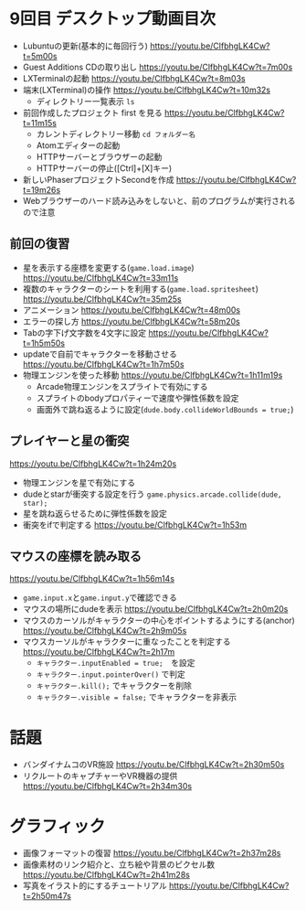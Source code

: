 # 9回目 デスクトップ動画目次

- Lubuntuの更新(基本的に毎回行う)
https://youtu.be/ClfbhgLK4Cw?t=5m00s
- Guest Additions CDの取り出し
https://youtu.be/ClfbhgLK4Cw?t=7m00s
- LXTerminalの起動
https://youtu.be/ClfbhgLK4Cw?t=8m03s
- 端末(LXTerminal)の操作
https://youtu.be/ClfbhgLK4Cw?t=10m32s
  - ディレクトリー一覧表示 `ls`
- 前回作成したプロジェクト first を見る
https://youtu.be/ClfbhgLK4Cw?t=11m15s
  - カレントディレクトリー移動 `cd フォルダー名`
  - Atomエディターの起動
  - HTTPサーバーとブラウザーの起動
  - HTTPサーバーの停止([Ctrl]+[X]キー)
- 新しいPhaserプロジェクトSecondを作成
https://youtu.be/ClfbhgLK4Cw?t=19m26s
- Webブラウザーのハード読み込みをしないと、前のプログラムが実行されるので注意

## 前回の復習
- 星を表示する座標を変更する(`game.load.image`)
https://youtu.be/ClfbhgLK4Cw?t=33m11s
- 複数のキャラクターのシートを利用する(`game.load.spritesheet`)
https://youtu.be/ClfbhgLK4Cw?t=35m25s
- アニメーション
https://youtu.be/ClfbhgLK4Cw?t=48m00s
- エラーの探し方
https://youtu.be/ClfbhgLK4Cw?t=58m20s
- Tabの字下げ文字数を4文字に設定
https://youtu.be/ClfbhgLK4Cw?t=1h5m50s
- updateで自前でキャラクターを移動させる
https://youtu.be/ClfbhgLK4Cw?t=1h7m50s
- 物理エンジンを使った移動
https://youtu.be/ClfbhgLK4Cw?t=1h11m19s
  - Arcade物理エンジンをスプライトで有効にする
  - スプライトのbodyプロパティーで速度や弾性係数を設定
  - 画面外で跳ね返るように設定(`dude.body.collideWorldBounds = true;`)

## プレイヤーと星の衝突
https://youtu.be/ClfbhgLK4Cw?t=1h24m20s
- 物理エンジンを星で有効にする
- dudeとstarが衝突する設定を行う `game.physics.arcade.collide(dude, star);`
- 星を跳ね返らせるために弾性係数を設定
- 衝突をifで判定する
https://youtu.be/ClfbhgLK4Cw?t=1h53m

## マウスの座標を読み取る
https://youtu.be/ClfbhgLK4Cw?t=1h56m14s
- `game.input.x`と`game.input.y`で確認できる
- マウスの場所にdudeを表示
https://youtu.be/ClfbhgLK4Cw?t=2h0m20s
- マウスのカーソルがキャラクターの中心をポイントするようにする(anchor)
https://youtu.be/ClfbhgLK4Cw?t=2h9m05s
- マウスカーソルがキャラクターに重なったことを判定する
https://youtu.be/ClfbhgLK4Cw?t=2h17m
  - `キャラクター.inputEnabled = true;`　を設定
  - `キャラクター.input.pointerOver()` で判定
  - `キャラクター.kill();` でキャラクターを削除
  - `キャラクター.visible = false;` でキャラクターを非表示

# 話題
- バンダイナムコのVR施設
https://youtu.be/ClfbhgLK4Cw?t=2h30m50s
- リクルートのキャプチャーやVR機器の提供
https://youtu.be/ClfbhgLK4Cw?t=2h34m30s

# グラフィック
- 画像フォーマットの復習
https://youtu.be/ClfbhgLK4Cw?t=2h37m28s
- 画像素材のリンク紹介と、立ち絵や背景のピクセル数
https://youtu.be/ClfbhgLK4Cw?t=2h41m28s
- 写真をイラスト的にするチュートリアル
https://youtu.be/ClfbhgLK4Cw?t=2h50m47s
